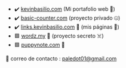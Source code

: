- :heavy_check_mark: [kevinbasilio.com](https://kevinbasilio.com) (Mi portafolio web :rocket:)
- :heavy_check_mark: [basic-counter.com](https://basic-counter.com) (proyecto privado :zipper_mouth_face:)
- :heavy_check_mark: [links.kevinbasilio.com](https://links.kevinbasilio.com/) :hammer: (mis páginas :eyes:)
- :green_square: [wordz.my](https://wordz.my) :hammer: (proyecto secreto :skull_and_crossbones:)
- :green_square: [puppynote.com](https://puppynote.com/) :hammer:

:email: correo de contacto : paledot01@gmail.com
